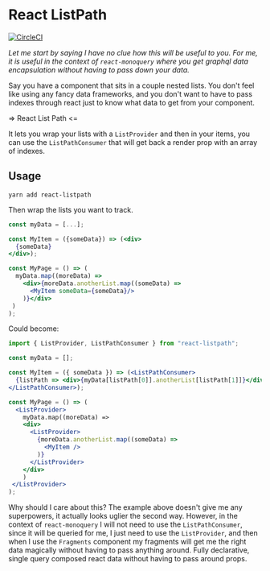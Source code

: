 # React ListPath

[![CircleCI](https://circleci.com/gh/brysgo/react-listpath.svg?style=shield)](https://circleci.com/gh/brysgo/react-listpath)

_Let me start by saying I have no clue how this will be useful to you. For me, it is useful in the context of `react-monoquery` where you get graphql data encapsulation without having to pass down your data._

Say you have a component that sits in a couple nested lists. You don't feel like using any fancy data frameworks, and you don't want to have to pass indexes through react just to know what data to get from your component.

=> React List Path <=

It lets you wrap your lists with a `ListProvider` and then in your items, you can use the `ListPathConsumer` that will get back a render prop with an array of indexes.

## Usage

`yarn add react-listpath`

Then wrap the lists you want to track.

```jsx
const myData = [...];

const MyItem = ({someData}) => (<div>
  {someData}
</div>);

const MyPage = () => (
  myData.map((moreData) =>
    <div>{moreData.anotherList.map((someData) =>
      <MyItem someData={someData}/>
    )}</div>
 )
);
```

Could become:

```jsx
import { ListProvider, ListPathConsumer } from "react-listpath";

const myData = [];

const MyItem = ({ someData }) => (<ListPathConsumer>
  {listPath => <div>{myData[listPath[0]].anotherList[listPath[1]]}</div>}
</ListPathConsumer>);

const MyPage = () => (
  <ListProvider>
    myData.map((moreData) =>
    <div>
      <ListProvider>
        {moreData.anotherList.map((someData) =>
          <MyItem />
        )}
      </ListProvider>
    </div>
    )
 </ListProvider>
);
```

Why should I care about this? The example above doesn't give me any superpowers, it actually looks uglier the second way. However, in the context of `react-monoquery` I will not need to use the `ListPathConsumer`, since it will be queried for me, I just need to use the `ListProvider`, and then when I use the `Fragments` component my fragments will get me the right data magically without having to pass anything around. Fully declarative, single query composed react data without having to pass around props.